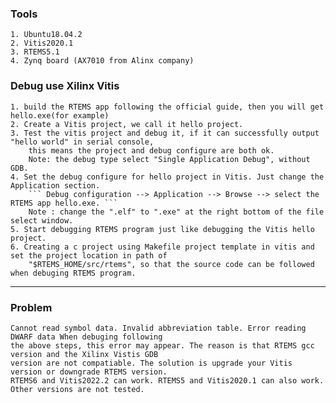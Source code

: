 ### Tools 
    1. Ubuntu18.04.2
    2. Vitis2020.1
    3. RTEMS5.1
    4. Zynq board (AX7010 from Alinx company)
    
    
### Debug use Xilinx Vitis
    1. build the RTEMS app following the official guide, then you will get hello.exe(for example)
    2. Create a Vitis project, we call it hello project. 
    3. Test the vitis project and debug it, if it can successfully output "hello world" in serial console,    
        this means the project and debug configure are both ok.   
        Note: the debug type select "Single Application Debug", without GDB.   
    4. Set the debug configure for hello project in Vitis. Just change the Application section.    
        ``` Debug configuration --> Application --> Browse --> select the RTEMS app hello.exe. ```   
        Note : change the ".elf" to ".exe" at the right bottom of the file select window.
    5. Start debugging RTEMS program just like debugging the Vitis hello project. 
    6. Creating a c project using Makefile project template in vitis and set the project location in path of    
        "$RTEMS_HOME/src/rtems", so that the source code can be followed when debuging RTEMS program.    

***
### Problem
    Cannot read symbol data. Invalid abbreviation table. Error reading DWARF data When debuging following   
    the above steps, this error may appear. The reason is that RTEMS gcc version and the Xilinx Vistis GDB   
    version are not compatiable. The solution is upgrade your Vitis version or downgrade RTEMS version.   
    RTEMS6 and Vitis2022.2 can work. RTEMS5 and Vitis2020.1 can also work. Other versions are not tested.      

